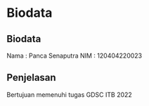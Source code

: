 # Biodata

## Biodata
Nama : Panca Senaputra
NIM : 120404220023

## Penjelasan
Bertujuan memenuhi tugas GDSC ITB 2022
